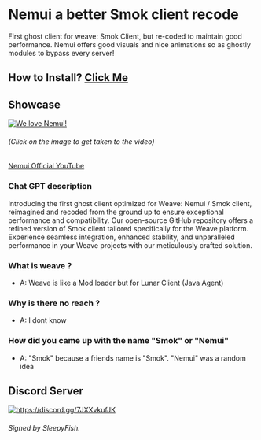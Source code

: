 # Nemui a better Smok client recode
First ghost client for weave: Smok Client, but re-coded to maintain good performance.
Nemui offers good visuals and nice animations so as ghostly modules to bypass every server!

## How to Install? [Click Me](https://www.youtube.com/watch?v=LRy8zQkezpE&t)

## Showcase
[![We love Nemui!](http://img.youtube.com/vi/hjgYmctjPpQ/0.jpg)](https://www.youtube.com/watch?v=hjgYmctjPpQ "Nemui Preview")
###### (Click on the image to get taken to the video)
[Nemui Official YouTube](https://www.youtube.com/@NemuiClient)

### Chat GPT description
Introducing the first ghost client optimized for Weave: Nemui / Smok client, reimagined and recoded from the ground up to ensure exceptional performance and compatibility. Our open-source GitHub repository offers a refined version of Smok client tailored specifically for the Weave platform. Experience seamless integration, enhanced stability, and unparalleled performance in your Weave projects with our meticulously crafted solution.

### What is weave ?
- A: Weave is like a Mod loader but for Lunar Client (Java Agent)

### Why is there no reach ?
- A: I dont know

### How did you came up with the name "Smok" or "Nemui"
- A: "Smok" because a friends name is "Smok". "Nemui" was a random idea

## Discord Server
<a href="https://discord.gg/7JXXvkufJK"><img src="https://invidget.switchblade.xyz/7JXXvkufJK" alt="https://discord.gg/7JXXvkufJK"/></a>

###### Signed by SleepyFish.
